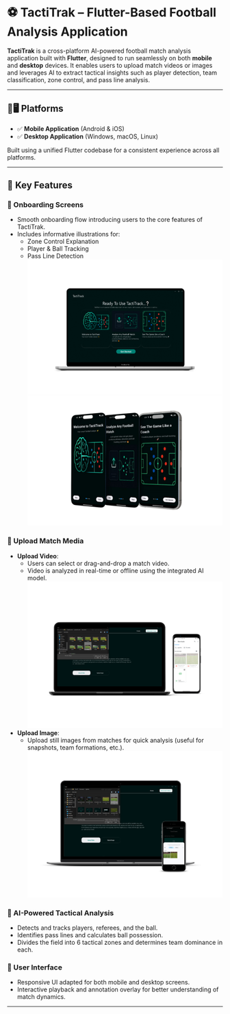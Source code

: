 # ⚽ TactiTrak – Flutter-Based Football Analysis Application

**TactiTrak** is a cross-platform AI-powered football match analysis application built with **Flutter**, designed to run seamlessly on both **mobile** and **desktop** devices. It enables users to upload match videos or images and leverages AI to extract tactical insights such as player detection, team classification, zone control, and pass line analysis.

---

## 📱🖥️ Platforms

- ✅ **Mobile Application** (Android & iOS)
- ✅ **Desktop Application** (Windows, macOS, Linux)

Built using a unified Flutter codebase for a consistent experience across all platforms.

---

## 🌟 Key Features

### 🔸 Onboarding Screens
- Smooth onboarding flow introducing users to the core features of TactiTrak.
- Includes informative illustrations for:
  - Zone Control Explanation
  - Player & Ball Tracking
  - Pass Line Detection
![alt text](https://github.com/MOASTAFABAHER/TactiTrackFlutter/blob/41ae02f61ca85cac35170ffcac07929949f1dee2/on_boarding_desktop.png)
![alt text](https://github.com/MOASTAFABAHER/TactiTrackFlutter/blob/41ae02f61ca85cac35170ffcac07929949f1dee2/on_boarding_mobile.png)
### 🔸 Upload Match Media
- **Upload Video**:
  - Users can select or drag-and-drop a match video.
  - Video is analyzed in real-time or offline using the integrated AI model.
![alt text](https://github.com/MOASTAFABAHER/TactiTrackFlutter/blob/41ae02f61ca85cac35170ffcac07929949f1dee2/Upload%20video.png)
- **Upload Image**:
  - Upload still images from matches for quick analysis (useful for snapshots, team formations, etc.).
![alt text](https://github.com/MOASTAFABAHER/TactiTrackFlutter/blob/41ae02f61ca85cac35170ffcac07929949f1dee2/Upload%20imamge.png)
### 🔸 AI-Powered Tactical Analysis
- Detects and tracks players, referees, and the ball.
- Identifies pass lines and calculates ball possession.
- Divides the field into 6 tactical zones and determines team dominance in each.


### 🔸 User Interface
- Responsive UI adapted for both mobile and desktop screens.
- Interactive playback and annotation overlay for better understanding of match dynamics.

---
